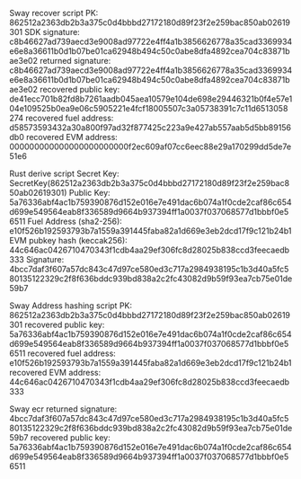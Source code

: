 Sway recover script
PK: 862512a2363db2b3a375c0d4bbbd27172180d89f23f2e259bac850ab02619301
SDK signature:          c8b46627ad739aecd3e9008ad97722e4ff4a1b3856626778a35cad3369934e6e8a36611b0d1b07be01ca62948b494c50c0abe8dfa4892cea704c83871bae3e02
returned signature:     c8b46627ad739aecd3e9008ad97722e4ff4a1b3856626778a35cad3369934e6e8a36611b0d1b07be01ca62948b494c50c0abe8dfa4892cea704c83871bae3e02
recovered public key:   de41ecc701b82fd8b7261aadb045aea10579e104de698e29446321b0f4e57e104e109525b0ea9e06c5905221e4fcf18005507c3a05738391c7c11d6513058274
recovered fuel address: d58573593432a30a800f97ad32f877425c223a9e427ab557aab5d5bb89156db0
recovered EVM address:  000000000000000000000000f2ec609af07cc6eec88e29a170299dd5de7e51e6


Rust derive script
Secret Key: SecretKey(862512a2363db2b3a375c0d4bbbd27172180d89f23f2e259bac850ab02619301)
Public Key: 5a76336abf4ac1b759390876d152e016e7e491dac6b074a1f0cde2caf86c654d699e549564eab8f336589d9664b937394ff1a0037f037068577d1bbbf0e56511
Fuel Address (sha2-256): e10f526b192593793b7a1559a391445faba82a1d669e3eb2dcd17f9c121b24b1
EVM pubkey hash (keccak256): 44c646ac0426710470343f1cdb4aa29ef306fc8d28025b838ccd3feecaedb333
Signature: 
4bcc7daf3f607a57dc843c47d97ce580ed3c717a2984938195c1b3d40a5fc580135122329c2f8f636bddc939bd838a2c2fc43082d9b59f93ea7cb75e01de59b7

Sway Address hashing script
PK: 862512a2363db2b3a375c0d4bbbd27172180d89f23f2e259bac850ab02619301
recovered public key:   5a76336abf4ac1b759390876d152e016e7e491dac6b074a1f0cde2caf86c654d699e549564eab8f336589d9664b937394ff1a0037f037068577d1bbbf0e56511
recovered fuel address: e10f526b192593793b7a1559a391445faba82a1d669e3eb2dcd17f9c121b24b1
recovered EVM address:  44c646ac0426710470343f1cdb4aa29ef306fc8d28025b838ccd3feecaedb333


Sway ecr
returned signature:     4bcc7daf3f607a57dc843c47d97ce580ed3c717a2984938195c1b3d40a5fc580135122329c2f8f636bddc939bd838a2c2fc43082d9b59f93ea7cb75e01de59b7
recovered public key:   5a76336abf4ac1b759390876d152e016e7e491dac6b074a1f0cde2caf86c654d699e549564eab8f336589d9664b937394ff1a0037f037068577d1bbbf0e56511
